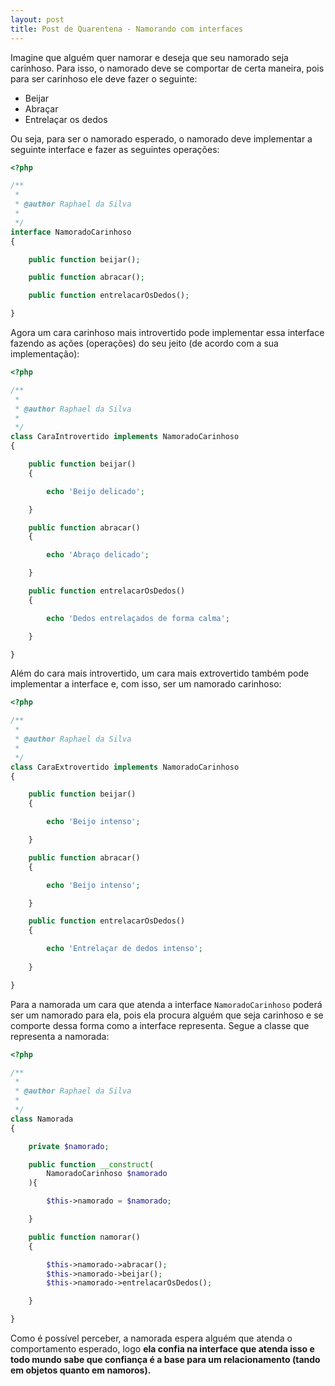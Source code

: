 ```yaml
---
layout: post
title: Post de Quarentena - Namorando com interfaces
---
```


Imagine que alguém quer namorar e deseja que seu namorado seja carinhoso. Para isso, o namorado deve se comportar de certa maneira, pois para ser carinhoso ele deve fazer o seguinte:

* Beijar
* Abraçar
* Entrelaçar os dedos

Ou seja, para ser o namorado esperado, o namorado deve implementar a seguinte interface e fazer as seguintes operações:

```php
<?php

/**
 *
 * @author Raphael da Silva
 *
 */
interface NamoradoCarinhoso
{

    public function beijar();

    public function abracar();

    public function entrelacarOsDedos();

}
```

Agora um cara carinhoso mais introvertido pode implementar essa interface fazendo as ações (operações) do seu jeito (de acordo com a sua implementação):

```php
<?php

/**
 *
 * @author Raphael da Silva
 *
 */
class CaraIntrovertido implements NamoradoCarinhoso
{

    public function beijar()
    {   

        echo 'Beijo delicado';

    }

    public function abracar()
    {

        echo 'Abraço delicado';

    }

    public function entrelacarOsDedos()
    {

        echo 'Dedos entrelaçados de forma calma';

    }

}
```

Além do cara mais introvertido, um cara mais extrovertido também pode implementar a interface e, com isso, ser um namorado carinhoso:

```php
<?php

/**
 *
 * @author Raphael da Silva
 *
 */
class CaraExtrovertido implements NamoradoCarinhoso
{

    public function beijar()
    {

        echo 'Beijo intenso';

    }

    public function abracar()
    {

        echo 'Beijo intenso';

    }

    public function entrelacarOsDedos()
    {

        echo 'Entrelaçar de dedos intenso';
        
    }

}
```

Para a namorada um cara que atenda a interface ```NamoradoCarinhoso``` poderá ser um namorado para ela, pois ela procura alguém que seja carinhoso e se comporte dessa forma como a interface representa. Segue a classe que representa a namorada:

```php
<?php

/**
 *
 * @author Raphael da Silva
 *
 */
class Namorada
{

    private $namorado;

    public function __construct(
        NamoradoCarinhoso $namorado
    ){

        $this->namorado = $namorado;

    }

    public function namorar()
    {

        $this->namorado->abracar();
        $this->namorado->beijar();
        $this->namorado->entrelacarOsDedos();

    }

}
```

Como é possível perceber, a namorada espera alguém que atenda o comportamento esperado, logo **ela confia na interface que atenda isso e todo mundo sabe que confiança é a base para um relacionamento (tando em objetos quanto em namoros).**